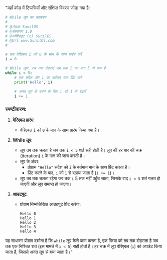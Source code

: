 "यहाँ कोड में टिप्पणियाँ और संक्षिप्त विवरण जोड़ा गया है:

```python
# While लूप का उदाहरण
#
# @लेखक SunilOS  
# @संस्करण 1.0
# @कॉपीराइट (c) SunilOS  
# @Url www.SunilOs.com
#

# एक वेरिएबल i को 0 के मान के साथ प्रारंभ करें
i = 0

# While लूप: तब तक दोहराएं जब तक i का मान 5 से कम है
while i < 5:
    # एक संदेश और i का वर्तमान मान प्रिंट करें
    print('Hello', i)
    
    # अनंत लूप से बचने के लिए i को 1 से बढ़ाएँ
    i += 1
```

### स्पष्टीकरण:

1. **वेरिएबल प्रारंभ**:
   - वेरिएबल `i` को `0` के मान के साथ प्रारंभ किया गया है।

2. **While लूप**:
   - लूप तब तक चलता है जब तक `i < 5` शर्त सही होती है। लूप की हर बार की चक्र (iteration) `i` के मान की जांच करती है।
   - लूप के अंदर:
     - प्रोग्राम `"Hello"` संदेश को `i` के वर्तमान मान के साथ प्रिंट करता है।
     - प्रिंट करने के बाद, `i` को `1` से बढ़ाया जाता है (`i += 1`)।
   - लूप तब तक चलता रहेगा जब तक `i` 5 तक नहीं पहुँच जाता, जिसके बाद `i < 5` शर्त गलत हो जाएगी और लूप समाप्त हो जाएगा।

3. **आउटपुट**:
   - प्रोग्राम निम्नलिखित आउटपुट प्रिंट करेगा:
     ```
     Hello 0
     Hello 1
     Hello 2
     Hello 3
     Hello 4
     ```

यह साधारण प्रोग्राम दर्शाता है कि `while` लूप कैसे काम करता है, एक क्रिया को तब तक दोहराता है जब तक एक निश्चित शर्त (इस मामले में `i < 5`) सही होती है। हर चक्र में लूप वेरिएबल (`i`) को अपडेट किया जाता है, जिससे अनंत लूप से बचा जाता है।"
